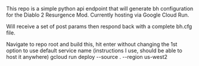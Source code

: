 This repo is a simple python api endpoint that will generate bh configuration for the Diablo 2 Resurgence Mod.  Currently hosting via Google Cloud Run.

Will receive a set of post params then respond back with a complete bh.cfg file.

Navigate to repo root and build this, hit enter without changing the 1st option to use default service name (instructions I use, should be able to host it anywhere)
gcloud run deploy --source . --region us-west2
